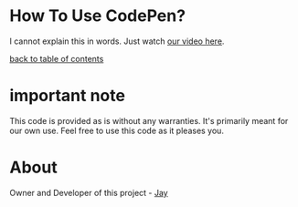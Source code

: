 # How To Use CodePen?

I cannot explain this in words. Just watch [our video here]().

[back to table of contents](../readme.md)

# important note 

This code is provided as is without any warranties. It's primarily meant for our own use. Feel free to use this code as it pleases you.

# About

Owner and Developer of this project - [Jay](http://thechalakas.com)